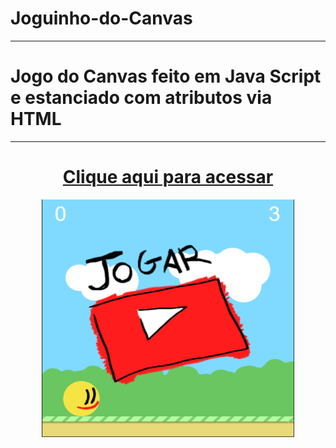 # Joguinho-do-Canvas

***
# Jogo do Canvas feito em Java Script e estanciado com atributos via HTML 

***

# <div align="center">[Clique aqui para acessar](https://maiarasanto.github.io/Joguinho-do-Canvas/)
</div>


<div align="center">
<img height="380em"width="80%"src="https://github.com/MaiaraSanto/Joguinho-do-Canvas/blob/main/Canvas.png">
 </div>
 
 


